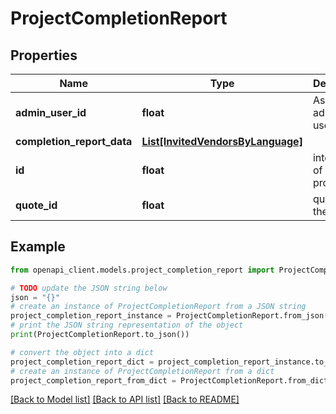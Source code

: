 # ProjectCompletionReport


## Properties

Name | Type | Description | Notes
------------ | ------------- | ------------- | -------------
**admin_user_id** | **float** | Assigned admin&#39;s user id | [optional] 
**completion_report_data** | [**List[InvitedVendorsByLanguage]**](InvitedVendorsByLanguage.md) |  | [optional] 
**id** | **float** | internal id of the project | [optional] 
**quote_id** | **float** | quote id of the project | [optional] 

## Example

```python
from openapi_client.models.project_completion_report import ProjectCompletionReport

# TODO update the JSON string below
json = "{}"
# create an instance of ProjectCompletionReport from a JSON string
project_completion_report_instance = ProjectCompletionReport.from_json(json)
# print the JSON string representation of the object
print(ProjectCompletionReport.to_json())

# convert the object into a dict
project_completion_report_dict = project_completion_report_instance.to_dict()
# create an instance of ProjectCompletionReport from a dict
project_completion_report_from_dict = ProjectCompletionReport.from_dict(project_completion_report_dict)
```
[[Back to Model list]](../README.md#documentation-for-models) [[Back to API list]](../README.md#documentation-for-api-endpoints) [[Back to README]](../README.md)


